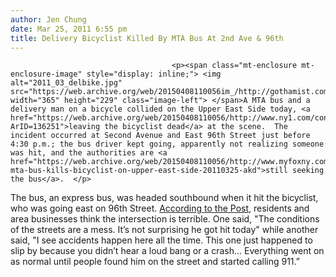 ```yaml
---
author: Jen Chung
date: Mar 25, 2011 6:55 pm
title: Delivery Bicyclist Killed By MTA Bus At 2nd Ave & 96th
---
```


	
										<p><span class="mt-enclosure mt-enclosure-image" style="display: inline;"> <img alt="2011_03_delbike.jpg" src="https://web.archive.org/web/20150408110056im_/http://gothamist.com/attachments/jen/2011_03_delbike.jpg" width="365" height="229" class="image-left"> </span>A MTA bus and a delivery man on a bicycle collided on the Upper East Side today, <a href="https://web.archive.org/web/20150408110056/http://www.ny1.com/content/top_stories/?ArID=136251">leaving the bicyclist dead</a> at the scene.  The incident occurred at Second Avenue and East 96th Street just before 4:30 p.m.; the bus driver kept going, apparently not realizing someone was hit, and the authorities are <a href="https://web.archive.org/web/20150408110056/http://www.myfoxny.com/dpp/news/police-mta-bus-kills-bicyclist-on-upper-east-side-20110325-akd">still seeking the bus</a>.  </p>

<p>The bus, an express bus, was headed southbound when it hit the bicyclist, who was going east on 96th Street.  <a href="https://web.archive.org/web/20150408110056/http://www.nypost.com/p/news/local/manhattan/delivery_bicyclist_killed_in_collision_Dnbk6UGMyq877uErLkUKFO#ixzz1HeczaRMU">According to the Post</a>, residents and area businesses think the intersection is terrible.  One said, &quot;The conditions of the streets are a mess. It&#x2019;s not surprising he got hit today&quot; while another said, &quot;I see accidents happen here all the time. This one just happened to slip by because you didn&#x2019;t hear a loud bang or a crash... Everything went on as normal until people found him on the street and started calling 911.&#x201D;</p>					
										
									
				